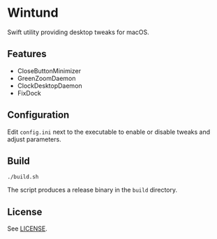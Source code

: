 # Wintund

Swift utility providing desktop tweaks for macOS.

## Features

- CloseButtonMinimizer
- GreenZoomDaemon
- ClockDesktopDaemon
- FixDock

## Configuration

Edit `config.ini` next to the executable to enable or disable tweaks and adjust parameters.

## Build

```
./build.sh
```

The script produces a release binary in the `build` directory.

## License

See [LICENSE](LICENSE).
